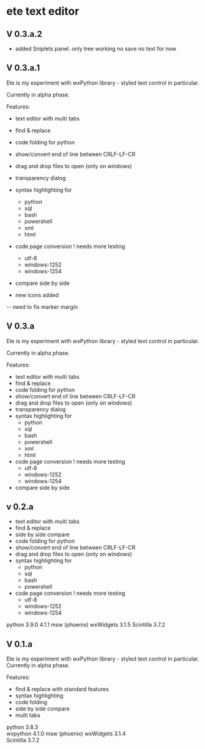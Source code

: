 # ete text editor 

## V 0.3.a.2

* added Sniplets panel. only tree working no save no text for now

## V 0.3.a.1

Ete is my experiment with wxPython library - styled text control in particular.

Currently in alpha phase.  

Features:

* text editor with multi tabs 
* find & replace
* code folding for python 
* show/convert end of line between CRLF-LF-CR
* drag and drop files to open (only on windows)
* transparency dialog
* syntax highlighting for 
  * python
  * sql
  * bash
  * powershell
  * xml
  * html
* code page conversion ! needs more testing
  * utf-8
  * windows-1252
  * windows-1254
* compare side by side

* new icons added

-- need to fix marker margin 

## V 0.3.a

Ete is my experiment with wxPython library - styled text control in particular.

Currently in alpha phase.  

Features:

* text editor with multi tabs 
* find & replace
* code folding for python 
* show/convert end of line between CRLF-LF-CR
* drag and drop files to open (only on windows)
* transparency dialog
* syntax highlighting for 
  * python
  * sql
  * bash
  * powershell
  * xml
  * html
* code page conversion ! needs more testing
  * utf-8
  * windows-1252
  * windows-1254
* compare side by side

## v 0.2.a
* text editor with multi tabs 
* find & replace
* side by side compare
* code folding for python
* show/convert end of line between CRLF-LF-CR
* drag and drop files to open (only on windows)
* syntax highlighting for 
    * python
    * sql
    * bash
    * powershell
* code page conversion ! needs more testing
  * utf-8
  * windows-1252
  * windows-1254
  
python 3.9.0
4.1.1 msw (phoenix) wxWidgets 3.1.5
Scintilla 3.7.2

##  V 0.1.a

Ete is my experiment with wxPython library - styled text control in particular.
Currently in alpha phase.  

Features:

* find & replace with standard features
* syntax highlighting
* code folding
* side by side compare
* multi tabs

python 3.8.3\
wxpython 4.1.0 msw (phoenix) wxWidgets 3.1.4\
Scintilla 3.7.2